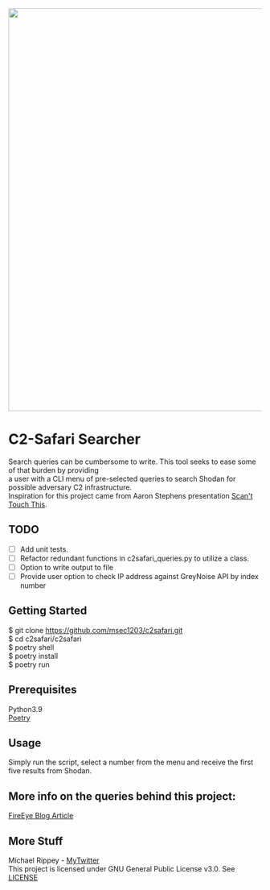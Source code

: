 <div align="center">
    <img src="https://github.com/msec1203/C2Safari/blob/master/header.png" width="800px"/>
</div>

# C2-Safari Searcher

Search queries can be cumbersome to write. This tool seeks to ease some of that burden by providing<br>
a user with a CLI menu of pre-selected queries to search Shodan for possible adversary C2 infrastructure.<br>
Inspiration for this project came from Aaron Stephens presentation [Scan't Touch This](https://github.com/aaronst/talks).
 
## TODO
- [ ] Add unit tests.
- [ ] Refactor redundant functions in c2safari_queries.py to utilize a class.
- [ ] Option to write output to file
- [ ] Provide user option to check IP address against GreyNoise API by index number

## Getting Started
$ git clone https://github.com/msec1203/c2safari.git<br>
$ cd c2safari/c2safari<br>
$ poetry shell<br>
$ poetry install<br>
$ poetry run 

## Prerequisites
Python3.9<br>
[Poetry](https://python-poetry.org)

## Usage
Simply run the script, select a number from the menu and receive the first five results from Shodan. 


## More info on the queries behind this project:
[FireEye Blog Article](https://www.fireeye.com/blog/threat-research/2020/07/scandalous-external-detection-using-network-scan-data-and-automation.html)


## More Stuff
Michael Rippey - [MyTwitter](https://twitter.com/nahamike01)<br>
This project is licensed under GNU General Public License v3.0. See [LICENSE](https://github.com/msec1203/C2Safari/blob/master/LICENSE)
